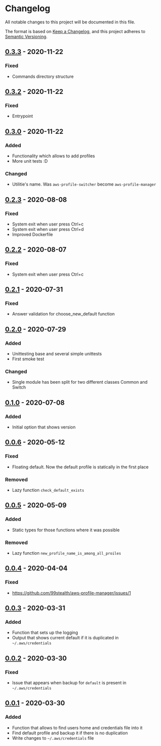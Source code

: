 # Changelog
All notable changes to this project will be documented in this file.

The format is based on [Keep a Changelog](https://keepachangelog.com/en/1.0.0/),
and this project adheres to [Semantic Versioning](https://semver.org/spec/v2.0.0.html).

## [0.3.3](https://github.com/99stealth/aws-profile-manager/tree/v0.3.3) - 2020-11-22
### Fixed
- Commands directory structure

## [0.3.2](https://github.com/99stealth/aws-profile-manager/tree/v0.3.2) - 2020-11-22
### Fixed
- Entrypoint
## [0.3.0](https://github.com/99stealth/aws-profile-manager/tree/v0.3.0) - 2020-11-22
### Added
- Functionality which allows to add profiles
- More unit tests :D
### Changed
- Utilitie's name. Was `aws-profile-switcher` become `aws-profile-manager`

## [0.2.3](https://github.com/99stealth/aws-profile-manager/tree/v0.2.3) - 2020-08-08
### Fixed
- System exit when user press Ctrl+c
- System exit when user press Ctrl+d
- Improved Dockerfile

## [0.2.2](https://github.com/99stealth/aws-profile-manager/tree/v0.2.2) - 2020-08-07
### Fixed
- System exit when user press Ctrl+c

## [0.2.1](https://github.com/99stealth/aws-profile-manager/tree/v0.2.1) - 2020-07-31
### Fixed
- Answer validation for choose_new_default function

## [0.2.0](https://github.com/99stealth/aws-profile-manager/tree/v0.2.0) - 2020-07-29
### Added
- Unittesting base and several simple unittests
- First smoke test
### Changed
- Single module has been split for two different classes Common and Switch

## [0.1.0](https://github.com/99stealth/aws-profile-manager/tree/v0.1.0) - 2020-07-08
### Added
- Initial option that shows version

## [0.0.6](https://github.com/99stealth/aws-profile-manager/tree/v0.0.6) - 2020-05-12
### Fixed
- Floating default. Now the default profile is statically in the first place
### Removed
- Lazy function `check_default_exists`

## [0.0.5](https://github.com/99stealth/aws-profile-manager/tree/v0.0.5) - 2020-05-09
### Added
- Static types for those functions where it was possible
### Removed
- Lazy function `new_profile_name_is_among_all_proiles`

## [0.0.4](https://github.com/99stealth/aws-profile-manager/tree/v0.0.4) - 2020-04-04
### Fixed
- https://github.com/99stealth/aws-profile-manager/issues/1

## [0.0.3](https://github.com/99stealth/aws-profile-manager/tree/v0.0.3) - 2020-03-31
### Added
- Function that sets up the logging
- Output that shows current default if it is duplicated in `~/.aws/credentials`


## [0.0.2](https://github.com/99stealth/aws-profile-manager/tree/v0.0.2) - 2020-03-30
### Fixed
- Issue that appears when backup for `default` is present in `~/.aws/credentials`

## [0.0.1](https://github.com/99stealth/aws-profile-manager/tree/v0.0.1) - 2020-03-30
### Added
- Function that allows to find users home and credentials file into it
- Find default profile and backup it if there is no duplication
- Write changes to `~/.aws/credentials` file